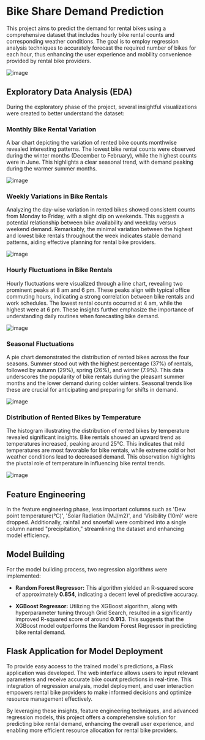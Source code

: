 # Bike Share Demand Prediction
This project aims to predict the demand for rental bikes using a comprehensive dataset that includes hourly bike rental counts and corresponding weather conditions. The goal is to employ regression analysis techniques to accurately forecast the required number of bikes for each hour, thus enhancing the user experience and mobility convenience provided by rental bike providers.

![image](https://github.com/mohd-arham-islam/Bike-Share/assets/111959286/69a3ccb3-f46f-4d64-af80-b67173db4264)


## Exploratory Data Analysis (EDA)
During the exploratory phase of the project, several insightful visualizations were created to better understand the dataset:

### Monthly Bike Rental Variation
A bar chart depicting the variation of rented bike counts monthwise revealed interesting patterns. The lowest bike rental counts were observed during the winter months (December to February), while the highest counts were in June. This highlights a clear seasonal trend, with demand peaking during the warmer summer months.

![image](https://github.com/mohd-arham-islam/Bike-Share/assets/111959286/0c8d67a5-ab93-41a9-a57c-303322b705a0)


### Weekly Variations in Bike Rentals
Analyzing the day-wise variation in rented bikes showed consistent counts from Monday to Friday, with a slight dip on weekends. This suggests a potential relationship between bike availability and weekday versus weekend demand. Remarkably, the minimal variation between the highest and lowest bike rentals throughout the week indicates stable demand patterns, aiding effective planning for rental bike providers.

![image](https://github.com/mohd-arham-islam/Bike-Share/assets/111959286/2cc0079d-7aa7-445b-a3bb-e5dfc138033b)


### Hourly Fluctuations in Bike Rentals
Hourly fluctuations were visualized through a line chart, revealing two prominent peaks at 8 am and 6 pm. These peaks align with typical office commuting hours, indicating a strong correlation between bike rentals and work schedules. The lowest rental counts occurred at 4 am, while the highest were at 6 pm. These insights further emphasize the importance of understanding daily routines when forecasting bike demand.

![image](https://github.com/mohd-arham-islam/Bike-Share/assets/111959286/b7ea167f-508d-4dad-9617-5bba9763c722)


### Seasonal Fluctuations
A pie chart demonstrated the distribution of rented bikes across the four seasons. Summer stood out with the highest percentage (37%) of rentals, followed by autumn (29%), spring (26%), and winter (7.9%). This data underscores the popularity of bike rentals during the pleasant summer months and the lower demand during colder winters. Seasonal trends like these are crucial for anticipating and preparing for shifts in demand.

![image](https://github.com/mohd-arham-islam/Bike-Share/assets/111959286/e6e2304e-4108-43e9-b99f-6c29ffd774b3)

### Distribution of Rented Bikes by Temperature
The histogram illustrating the distribution of rented bikes by temperature revealed significant insights. Bike rentals showed an upward trend as temperatures increased, peaking around 25°C. This indicates that mild temperatures are most favorable for bike rentals, while extreme cold or hot weather conditions lead to decreased demand. This observation highlights the pivotal role of temperature in influencing bike rental trends.

![image](https://github.com/mohd-arham-islam/Bike-Share/assets/111959286/9af7f1ab-7680-450d-ac56-d6804b0c1834)


## Feature Engineering
In the feature engineering phase, less important columns such as 'Dew point temperature(°C)', 'Solar Radiation (MJ/m2)', and 'Visibility (10m)' were dropped. Additionally, rainfall and snowfall were combined into a single column named "precipitation," streamlining the dataset and enhancing model efficiency.

## Model Building
For the model building process, two regression algorithms were implemented:

* **Random Forest Regressor:** This algorithm yielded an R-squared score of approximately **0.854**, indicating a decent level of predictive accuracy.

* **XGBoost Regressor:** Utilizing the XGBoost algorithm, along with hyperparameter tuning through Grid Search, resulted in a significantly improved R-squared score of around **0.913**. This suggests that the XGBoost model outperforms the Random Forest Regressor in predicting bike rental demand.

## Flask Application for Model Deployment
To provide easy access to the trained model's predictions, a Flask application was developed. The web interface allows users to input relevant parameters and receive accurate bike count predictions in real-time. This integration of regression analysis, model deployment, and user interaction empowers rental bike providers to make informed decisions and optimize resource management effectively.


By leveraging these insights, feature engineering techniques, and advanced regression models, this project offers a comprehensive solution for predicting bike rental demand, enhancing the overall user experience, and enabling more efficient resource allocation for rental bike providers.
